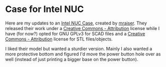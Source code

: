 # Case for Intel NUC
Here are my updates to an [Intel NUC Case](https://www.thingiverse.com/thing:3706360), created by [mraiser](https://www.thingiverse.com/mraiser/). They released their work under a [Creative Commons - Attribution](https://creativecommons.org/licenses/by/4.0/) license while I have (for now?) opted for GNU GPLv3 for SCAD files and a [Creative Commons - Attribution](https://creativecommons.org/licenses/by/4.0/) license for STL files/objects.

I liked their model but wanted a sturdier version. Mainly I also wanted a more protective bottom and figured I'd move the power button hole over as well (instead of just printing a bigger base on the power button).
